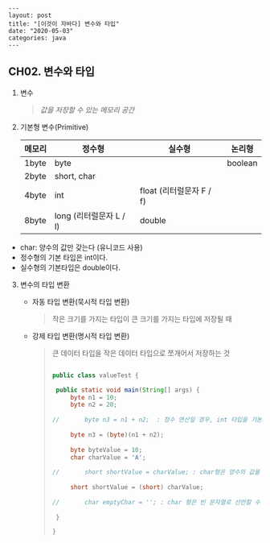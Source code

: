 ```
---
layout: post
title: "[이것이 자바다] 변수와 타입"
date: "2020-05-03"
categories: java
---
```



## CH02. 변수와 타입

1. 변수

   > *값을 저장할 수 있는 메모리 공간*

   

2. 기본형 변수(Primitive)

   | 메모리 | 정수형                  | 실수형                   | 논리형  |
   | ------ | ----------------------- | ------------------------ | ------- |
   | 1byte  | byte                    |                          | boolean |
   | 2byte  | short, char             |                          |         |
   | 4byte  | int                     | float (리터럴문자 F / f) |         |
   | 8byte  | long (리터럴문자 L / l) | double                   |         |

- char: 양수의 값만 갖는다 (유니코드 사용)
- 정수형의 기본 타입은 int이다.
- 실수형의 기본타입은 double이다.



3. 변수의 타입 변환

   - 자동 타입 변환(묵시적 타입 변환)

     > 작은 크기를 가지는 타입이 큰 크기를 가지는 타입에 저장될 때

   - 강제 타입 변환(명시적 타입 변환)

     > 큰 데이터 타입을 작은 데이터 타입으로 쪼개어서 저장하는 것
     >
     > ```java
     > 
     > public class valueTest {
     > 
     > 	public static void main(String[] args) {
     > 		byte n1 = 10;
     > 		byte n2 = 20;
     > 		
     > //		byte n3 = n1 + n2;  : 정수 연산일 경우, int 타입을 기본으로 하기 때문에 byte로 형변환 해야 한다
     > 		
     > 		byte n3 = (byte)(n1 + n2);
     > 		
     > 		byte byteValue = 10;
     > 		char charValue = 'A';
     > 		
     > //		short shortValue = charValue; : char형은 양수의 값을 가지므로 short로 형변환 해야 한다
     > 		
     > 		short shortValue = (short) charValue;
     > 		
     > //		char emptyChar = ''; : char 형은 빈 문자열로 선언할 수 없다
     > 		
     > 	}
     > 
     > }
     > 
     > ```

